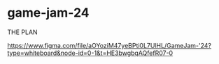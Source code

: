 # game-jam-24

THE PLAN

https://www.figma.com/file/aOYoziM47yeBPti0L7UlHL/GameJam-'24?type=whiteboard&node-id=0-1&t=HE3bwgbqAQfefR07-0
